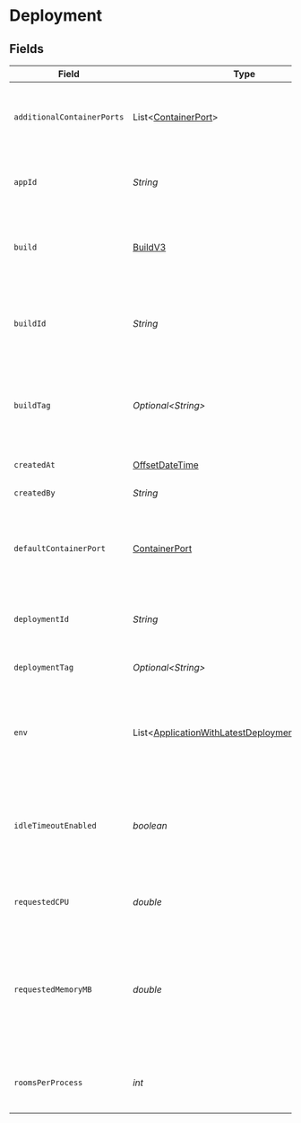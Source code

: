 # Deployment


## Fields

| Field                                                                                                                                                   | Type                                                                                                                                                    | Required                                                                                                                                                | Description                                                                                                                                             | Example                                                                                                                                                 |
| ------------------------------------------------------------------------------------------------------------------------------------------------------- | ------------------------------------------------------------------------------------------------------------------------------------------------------- | ------------------------------------------------------------------------------------------------------------------------------------------------------- | ------------------------------------------------------------------------------------------------------------------------------------------------------- | ------------------------------------------------------------------------------------------------------------------------------------------------------- |
| `additionalContainerPorts`                                                                                                                              | List\<[ContainerPort](../../models/shared/ContainerPort.md)>                                                                                            | :heavy_check_mark:                                                                                                                                      | Additional ports your server listens on.                                                                                                                | {<br/>"transportType": "tcp",<br/>"port": 4000,<br/>"name": "debug"<br/>}                                                                               |
| `appId`                                                                                                                                                 | *String*                                                                                                                                                | :heavy_check_mark:                                                                                                                                      | System generated unique identifier for an application.                                                                                                  | app-af469a92-5b45-4565-b3c4-b79878de67d2                                                                                                                |
| `build`                                                                                                                                                 | [BuildV3](../../models/shared/BuildV3.md)                                                                                                               | :heavy_check_mark:                                                                                                                                      | A build represents a game server artifact and its associated metadata.                                                                                  |                                                                                                                                                         |
| `buildId`                                                                                                                                               | *String*                                                                                                                                                | :heavy_check_mark:                                                                                                                                      | System generated id for a build. Can also be user defined when creating a build.                                                                        | bld-6d4c6a71-2d75-4b42-94e1-f312f57f33c5                                                                                                                |
| `buildTag`                                                                                                                                              | *Optional\<String>*                                                                                                                                     | :heavy_minus_sign:                                                                                                                                      | Tag to associate an external version with a build. It is accessible via [`GetBuildInfo()`](https://hathora.dev/api#tag/BuildV2/operation/GetBuildInfo). | 0.1.14-14c793                                                                                                                                           |
| `createdAt`                                                                                                                                             | [OffsetDateTime](https://docs.oracle.com/javase/8/docs/api/java/time/OffsetDateTime.html)                                                               | :heavy_check_mark:                                                                                                                                      | When the deployment was created.                                                                                                                        |                                                                                                                                                         |
| `createdBy`                                                                                                                                             | *String*                                                                                                                                                | :heavy_check_mark:                                                                                                                                      | N/A                                                                                                                                                     | noreply@hathora.dev                                                                                                                                     |
| `defaultContainerPort`                                                                                                                                  | [ContainerPort](../../models/shared/ContainerPort.md)                                                                                                   | :heavy_check_mark:                                                                                                                                      | A container port object represents the transport configruations for how your server will listen.                                                        |                                                                                                                                                         |
| `deploymentId`                                                                                                                                          | *String*                                                                                                                                                | :heavy_check_mark:                                                                                                                                      | System generated id for a deployment.                                                                                                                   | dep-6d4c6a71-2d75-4b42-94e1-f312f57f33c5                                                                                                                |
| `deploymentTag`                                                                                                                                         | *Optional\<String>*                                                                                                                                     | :heavy_minus_sign:                                                                                                                                      | Arbitrary metadata associated with a deployment.                                                                                                        | alpha                                                                                                                                                   |
| `env`                                                                                                                                                   | List\<[ApplicationWithLatestDeploymentAndBuildEnv](../../models/shared/ApplicationWithLatestDeploymentAndBuildEnv.md)>                                  | :heavy_check_mark:                                                                                                                                      | The environment variable that our process will have access to at runtime.                                                                               |                                                                                                                                                         |
| `idleTimeoutEnabled`                                                                                                                                    | *boolean*                                                                                                                                               | :heavy_check_mark:                                                                                                                                      | Option to shut down processes that have had no new connections or rooms<br/>for five minutes.                                                           |                                                                                                                                                         |
| `requestedCPU`                                                                                                                                          | *double*                                                                                                                                                | :heavy_check_mark:                                                                                                                                      | The number of cores allocated to your process.                                                                                                          | 0.5                                                                                                                                                     |
| `requestedMemoryMB`                                                                                                                                     | *double*                                                                                                                                                | :heavy_check_mark:                                                                                                                                      | The amount of memory allocated to your process. By default, this is capped<br/>at 8192 MB, but can be increased further on the Enterprise tier.         | 1024                                                                                                                                                    |
| `roomsPerProcess`                                                                                                                                       | *int*                                                                                                                                                   | :heavy_check_mark:                                                                                                                                      | Governs how many [rooms](https://hathora.dev/docs/concepts/hathora-entities#room) can be scheduled in a process.                                        | 3                                                                                                                                                       |